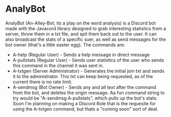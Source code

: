 # AnalyBot

AnalyBot (An-Alley-Bot, its a play on the word analysis) is a Discord bot made with the Javacord library designed to grab interesting statistics from a server, throw them in a txt file, and spit them back out to the user. It can also broadcast the stats of a specific suer, as well as send messages for the bot owner (that's a little easter egg). The commands are:
- A-help (Regular User) - Sends a help message in direct message
- A-pullstats (Regular User) - Sends user statistics of the user who sends this command in the channel it was sent in.
- A-txtgen (Server Administrator) - Generates the initial join txt and sends it to the administrator. This txt can keep being requested, as of the current there is no rate limit.
- A-sendmsg (Bot Owner) - Sends any and all text after the command from the bot, and deletes the origin message. Aa fun command string to try would be "A-sendmsg A-pullstats", which pulls up the bot's stats.
Soon I'm planning on making a Discord Role that is the requesite for using the A-txtgen command, but thats a "coming soon" sort of deal.
